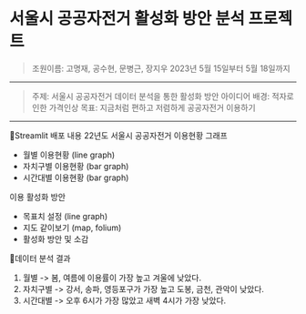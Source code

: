 # 서울시 공공자전거 활성화 방안 분석 프로젝트
> 조원이름: 고명재, 공수현, 문병근, 장지우
> 2023년 5월 15일부터 5월 18일까지

---------------------------------------

> 주제: 서울시 공공자전거 데이터 분석을 통한 활성화 방안 아이디어
> 배경: 적자로 인한 가격인상
> 목표: 지금처럼 편하고 저렴하게 공공자전거 이용하기

---------------------------------------

🔽Streamlit 배포 내용
22년도 서울시 공공자전거 이용현황 그래프
  - 월별 이용현황 (line graph)
  - 자치구별 이용현황 (bar graph)
  - 시간대별 이용현황 (bar graph)

이용 활성화 방안
  - 목표치 설정 (line graph)
  - 지도 같이보기 (map, folium)
  - 활성화 방안 및 소감

🔽데이터 분석 결과
1. 월별 -> 봄, 여름에 이용률이 가장 높고 겨울에 낮았다.
2. 자치구별 -> 강서, 송파, 영등포구가 가장 높고 도봉, 금천, 관악이 낮았다.
3. 시간대별 -> 오후 6시가 가장 많았고 새벽 4시가 가장 낮았다.
